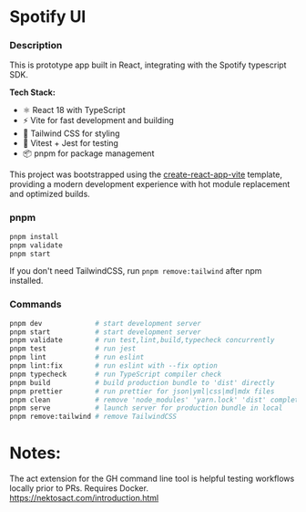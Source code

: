 # Spotify UI

### Description

This is prototype app built in React, integrating with the Spotify typescript SDK.

**Tech Stack:**

- ⚛️ React 18 with TypeScript
- ⚡ Vite for fast development and building
- 🎨 Tailwind CSS for styling
- 🧪 Vitest + Jest for testing
- 📦 pnpm for package management

This project was bootstrapped using the [create-react-app-vite](https://github.com/laststance/create-react-app-vite) template, providing a modern development experience with hot module replacement and optimized builds.

### pnpm

```sh
pnpm install
pnpm validate
pnpm start
```

If you don't need TailwindCSS, run `pnpm remove:tailwind` after npm installed.

### Commands

```sh
pnpm dev             # start development server
pnpm start           # start development server
pnpm validate        # run test,lint,build,typecheck concurrently
pnpm test            # run jest
pnpm lint            # run eslint
pnpm lint:fix        # run eslint with --fix option
pnpm typecheck       # run TypeScript compiler check
pnpm build           # build production bundle to 'dist' directly
pnpm prettier        # run prettier for json|yml|css|md|mdx files
pnpm clean           # remove 'node_modules' 'yarn.lock' 'dist' completely
pnpm serve           # launch server for production bundle in local
pnpm remove:tailwind # remove TailwindCSS
```

# Notes:

The act extension for the GH command line tool is helpful testing workflows locally prior to PRs. Requires Docker.
https://nektosact.com/introduction.html
